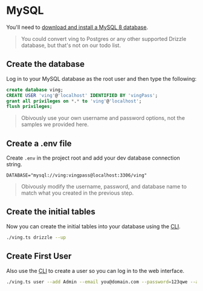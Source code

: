 # MySQL

You'll need to [download and install a MySQL 8 database](https://dev.mysql.com/downloads/mysql/).

> You could convert ving to Postgres or any other supported Drizzle database, but that's not on our todo list.

## Create the database

Log in to your MySQL database as the root user and then type the following:

```sql
create database ving;
CREATE USER 'ving'@'localhost' IDENTIFIED BY 'vingPass';
grant all privileges on *.* to 'ving'@'localhost';
flush privileges;
```

> Obivously use your own username and password options, not the samples we provided here.

## Create a .env file

Create `.env` in the project root and add your dev database connection string.

```
DATABASE="mysql://ving:vingpass@localhost:3306/ving"
```

> Obivously modify the username, password, and database name to match what you created in the previous step.

## Create the initial tables

Now you can create the initial tables into your database using the [CLI](/ving/cli).

```bash
./ving.ts drizzle --up
```

## Create First User

Also use the [CLI](/ving/cli) to create a user so you can log in to the web interface.

```bash
./ving.ts user --add Admin --email you@domain.com --password=123qwe --admin
```